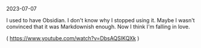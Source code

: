 2023-07-07

I used to have Obsidian. I don't know why I stopped using it. Maybe I wasn't convinced that it was Markdownish enough. Now I think I'm falling in love.

( https://www.youtube.com/watch?v=DbsAQSIKQXk )